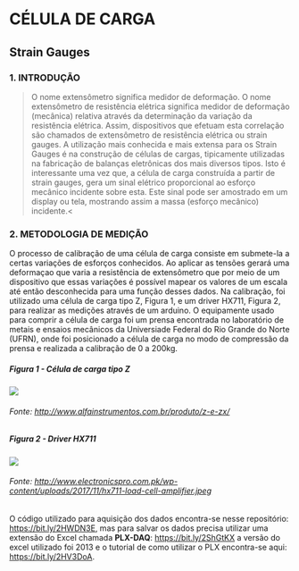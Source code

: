 # CÉLULA DE CARGA

## Strain Gauges

### 1. INTRODUÇÃO

  > O nome extensômetro significa medidor de deformação. O nome extensômetro de resistência elétrica significa medidor de deformação (mecânica) relativa através da determinação da variação da resistência elétrica. Assim, dispositivos que efetuam esta correlação são chamados de extensômetro de resistência elétrica ou strain gauges. A utilização mais conhecida e mais extensa para os Strain Gauges é na construção de células de cargas, tipicamente utilizadas na fabricação de balanças eletrônicas dos mais diversos tipos. Isto é interessante uma vez que, a célula de carga construída a partir de strain gauges, gera um sinal elétrico proporcional ao esforço mecânico incidente sobre esta. Este sinal pode ser amostrado em um display ou tela, mostrando assim a massa (esforço mecânico) incidente.<
  
 ### 2. METODOLOGIA DE MEDIÇÃO
 
   O processo de calibração de uma célula de carga consiste em submete-la a certas variações de esforços conhecidos. Ao aplicar as tensões gerará uma deformaçao que varia a resistência de extensômetro que por meio de um dispositivo que essas variações é possível mapear os valores de um escala até então desconhecida para uma função desses dados. Na calibração, foi utilizado uma célula de carga tipo Z, Figura 1, e um driver HX711, Figura 2, para realizar as medições através de um arduino. O equipamente usado para comprir a célula de carga foi um prensa encontrada no laboratório de metais e ensaios mecânicos da Universiade Federal do Rio Grande do Norte (UFRN), onde foi posicionado a célula de carga no modo de compressão da prensa e realizada a calibração de 0 a 200kg.
   
 ##### Figura 1 - Célula de carga tipo Z
   
   
   ![](http://www.alfainstrumentos.com.br/wp-content/uploads/2016/07/Z-e-zx_pag.png)
   
   
 ###### Fonte: http://www.alfainstrumentos.com.br/produto/z-e-zx/
 
 
 ##### Figura 2 - Driver HX711
 
![](http://www.electronicspro.com.pk/wp-content/uploads/2017/11/hx711-load-cell-amplifier.jpeg)

 ###### Fonte: http://www.electronicspro.com.pk/wp-content/uploads/2017/11/hx711-load-cell-amplifier.jpeg
 

  O código utilizado para aquisição dos dados encontra-se nesse repositório: https://bit.ly/2HWDN3E, mas para salvar os dados precisa utilizar uma extensão do Excel chamada **PLX-DAQ**: https://bit.ly/2ShGtKX a versão do excel utilizado foi 2013 e o tutorial de como utilizar o PLX encontra-se aqui: https://bit.ly/2HV3DoA. 
  
  









